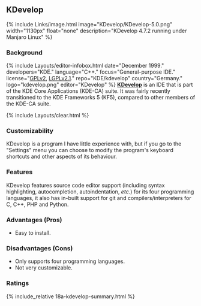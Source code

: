 ## KDevelop
{% include Links/image.html image="KDevelop/KDevelop-5.0.png" width="1130px" float="none" description="KDevelop 4.7.2 running under Manjaro Linux" %}

### Background
{% include Layouts/editor-infobox.html date="December 1999." developers="KDE." language="C++." focus="General-purpose IDE." license="<a href='https://github.com/KDE/kdevelop/blob/master/COPYING' link='_blank'>GPLv2</a>, <a href='https://github.com/KDE/kdevelop/blob/master/COPYING.LIB' link='_blank'>LGPLv2.1</a>." repo="KDE/kdevelop" country="Germany." logo="kdevelop.png" editor="KDevelop" %}
[**KDevelop**](https://www.kdevelop.org/) is an IDE that is part of the KDE Core Applications (KDE-CA) suite. It was fairly recently transitioned to the KDE Frameworks 5 (KF5), compared to other members of the KDE-CA suite. 

{% include Layouts/clear.html %}<br/>
### Customizability
KDevelop is a program I have little experience with, but if you go to the "Settings" menu you can choose to modify the program's keyboard shortcuts and other aspects of its behaviour.

### Features
KDevelop features source code editor support (including syntax highlighting, autocompletion, autoindentation, *etc.*) for its four programming languages, it also has in-built support for git and compilers/interpreters for C, C++, PHP and Python.

### Advantages (Pros)
* Easy to install.

### Disadvantages (Cons)
* Only supports four programming languages.
* Not very customizable.

### Ratings
{% include_relative 18a-kdevelop-summary.html %}

